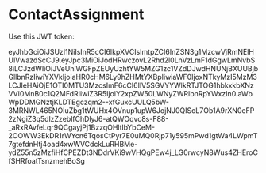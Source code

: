 # ContactAssignment
Use this JWT token:

eyJhbGciOiJSUzI1NiIsInR5cCI6IkpXVCIsImtpZCI6InZSN3g1MzcwVjRmNElHUlVwazdScCJ9.eyJpc3MiOiJodHRwczovL2Rhd2l0LnVzLmF1dGgwLmNvbS8iLCJzdWIiOiJVeUhlWGFpZEUyUzhtYW5MZG1zc1VZdDJwdHNUNjBXUUBjbGllbnRzIiwiYXVkIjoiaHR0cHM6Ly9hZHMtYXBpIiwiaWF0IjoxNTkyMzI5MzM3LCJleHAiOjE1OTI0MTU3MzcsImF6cCI6IlV5SGVYYWlkRTJTOG1hbkxkbXNzVVl0MnB0c1Q2MFdRIiwiZ3R5IjoiY2xpZW50LWNyZWRlbnRpYWxzIn0.aWbWpDDMGNztjKLDTEgczqm2--xfGuxcUULQ5bW-3MRNWL465NOIuZbg1tWUHx4OVnup1upW6JojNJ0QISoL7Ob1A9rXN0eFP2zNgiZ3q5dlzZzeblfChDlyJ6-atQWOqvc8s-F88-_aRxRAvfeLqr9QCgayjPj1BzzqOHltlbYbCeM-2OOWW3EkDR1rWYcn6TqosCtPyr7E0uMQ0Rjp71y595mPwd1gtWa4LWpmT7gtefdnHtj4oad4xwWVCdckLuRHBMe-ydZ55n5zMzfiHfCPEZDt3NDdrVKi9wVHQgPEw4j_LG0rwcyN8Wus4ZHEroCfSHRfoatTsnzmehBoSg
